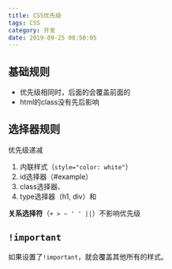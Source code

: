 ```yaml
---
title: CSS优先级
tags: CSS
category: 开发
date: 2019-09-25 08:50:05
---
```



## 基础规则
* 优先级相同时，后面的会覆盖前面的
* html的class没有先后影响

<!-- more -->

<script async src="//jsfiddle.net/littlebaozi/rv9pw4qL/embed/html,css,result/"></script>

## 选择器规则
优先级递减
1. 内联样式（`style="color: white"`）
2. id选择器（#example）
3. class选择器、
4. type选择器（h1, div）和

**关系选择符**（`+ > ~ ' ' ||`）不影响优先级

## `!important`
如果设置了`!important`，就会覆盖其他所有的样式。
